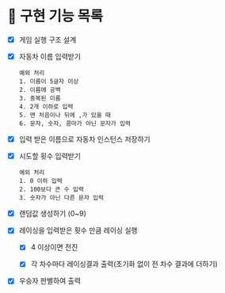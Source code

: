 # 🎯 구현 기능 목록
- [x] 게임 실행 구조 설계

- [x] 자동차 이름 입력받기
    ````
    예외 처리
    1. 이름이 5글자 이상
    2. 이름에 공백
    3. 중복된 이름
    4. 2개 이하로 입력
    5. 맨 처음이나 뒤에 ,가 있을 때
    6. 문자, 숫자, 콤마가 아닌 문자가 입력
     ````

- [x] 입력 받은 이름으로 자동차 인스턴스 저장하기



- [x] 시도할 횟수 입력받기
    ````
    예외 처리 
    1. 0 이하 입력
    2. 100보다 큰 수 입력
    3. 숫자가 아닌 다른 문자 입력
    ````


- [x] 랜덤값 생성하기 (0~9)


- [x] 레이싱을 입력받은 횟수 만큼 레이싱 실행 
  - [x] 4 이상이면 전진
  - [x] 각 차수마다 레이싱결과 출력(초기화 없이 전 차수 결과에 더하기)


- [x] 우승자 판별하여 출력